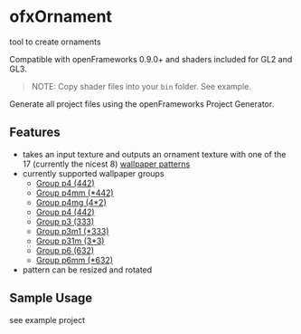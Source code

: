 # ofxOrnament

tool to create ornaments

Compatible with openFrameworks 0.9.0+ and shaders included for GL2 and GL3.

> NOTE: Copy shader files into your `bin` folder. See example.

Generate all project files using the openFrameworks Project Generator.

## Features

* takes an input texture and outputs an ornament texture with one of the 17 (currently the nicest 8) [wallpaper patterns](https://en.wikipedia.org/wiki/Wallpaper_group) 
* currently supported wallpaper groups
	* [Group p4 (442)](https://en.wikipedia.org/wiki/Wallpaper_group#Group_p4_.28442.29)	
	* [Group p4mm (*442)](https://en.wikipedia.org/wiki/Wallpaper_group#Group_p4mm_.28.2A442.29)
	* [Group p4mg (4*2)](https://en.wikipedia.org/wiki/Wallpaper_group#Group_p4mg_.284.2A2.29)
	* [Group p4 (442)](https://en.wikipedia.org/wiki/Wallpaper_group#Group_p4_.28442.29)	
	* [Group p3 (333)](https://en.wikipedia.org/wiki/Wallpaper_group#Group_p3_.28333.29)	
	* [Group p3m1 (*333)](https://en.wikipedia.org/wiki/Wallpaper_group#Group_p3m1_.28.2A333.29)
	* [Group p31m (3*3)](https://en.wikipedia.org/wiki/Wallpaper_group#Group_p31m_.283.2A3.29)
	* [Group p6 (632)](https://en.wikipedia.org/wiki/Wallpaper_group#Group_p6_.28632.29)	
	* [Group p6mm (*632)](https://en.wikipedia.org/wiki/Wallpaper_group#Group_p6mm_.28.2A632.29)
* pattern can be resized and rotated
 
## Sample Usage
see example project
